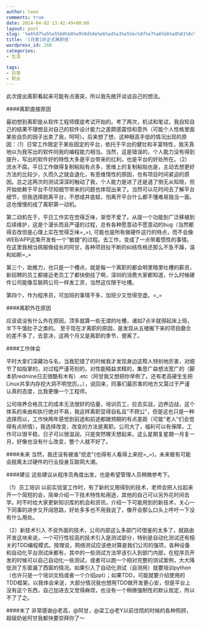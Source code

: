 ```yaml
---
author: leon
comments: true
date: 2014-04-02 13:42:49+00:00
layout: post
slug: '%e6%97%a5%e5%b8%b8%e9%9d%9e%e6%ad%a3%e5%bc%8f%e7%a6%bb%e8%81%8c%e4%bf%a1'
title: '[日常]非正式离职信'
wordpress_id: 260
categories:
- 生活

tags:
- 日常
- 职业
---
```


此次提出离职看起来可能有点唐突，所以我先敞开谈谈自己的想法。

####离职直接原因

最初想到离职是从软件工程师摸底考试开始的。考了两次，机试和笔试，我自知自己的结果不理想且对自己的软件设计能力之差颇感震惊和意外（可能个人性格里面某些自负的因子出卖了我，呵呵）。后来想了想，这种眼高手低的情况出现的原因：（1）日常工作限定于某些固定的平台，依托于平台的健壮和丰富特性，我天真地以为我写出的软件同我的编程能力相当。当然，这是错误的，个人能力没有得到提升，写出的软件好的特性大多是平台带来的红利，也是平台的好处所在。（2）流水不腐。平日工作做得复制粘贴有点多，思维上的复制粘贴也是，主动去想更好方法的比较少，久而久之就会退化，有思维惰性的原因，也有项目时间紧迫的原因。总之这两次的测试深深的触动了我，个人能力是进了还是退了倒无从知晓，但开始依赖于平台不尽知细节带来的问题也体现出来了。当然可以花时间去了解平台细节，但我选择脱离平台，不想成井底蛙，怕离开平台什么都不懂难易独当一面。这也慢慢的成了离职第一动机。

第二动机在于，平日工作实在觉得乏味，渐觉不爱了。从提一个功能到广泛移植到后续维护，这是个漫长而且严谨的过程，总有各种愿意动不愿意动的bug（当然都得去改但是心理上实在觉得乏味=\_=), 可能也是所有做硬件这行的特点，而不会像WEB/APP这类开发有一个"敏捷"的过程。去工作，变成了一点带着惯性的事情。在这里我相当佩服做组长的阿甘，各种项目扯不断的纠结性格还那么不急不躁，温和如斯=_=

第三个，助推力，也只是一个槽点，就是每一个离职的都会明里暗里吐槽的薪资，新招聘的员工都接近老员工了都快倒挂了啊，深圳的消费大家都知道，什么时候硬件公司能像互联网公司一样发工资，当然这仅限于吐槽。

第四个，作为程序员，可加班的事情不多，加班少又觉得空虚。=_=

####离职外在原因

应该说没有什么外在原因，顶多就算一些无谓的吐槽，诸如7点半就得起床上班，半下午饿肚子之类的。
至于现在才离职的原因，是发现从五楼搬下来的项目磨合的差不多了，去意决，这两个月又是离职的季节，便离了。
<!--  -->
####工作体会

平时大拿们深藏功与名，当我犯错了的时候我才发现身边这帮人特别地厉害，对细节了如指掌的，对过程严谨苛刻的，对性能精益求精的，集思广益想法宽广的（脚本抓redmine日志很酷有木有）.etc（阿甘我又想把你举例了。还有老高硬生生把Linux共享内存挖大洞不明觉厉。。），说回来，同事们最厉害的地方又莫过于严谨认真的态度，比我更像一个工程师。

公司培养合格员工的成本无法很好的估量，培训员工，拉去实战，边养边战，这个体系的来由和执行绝对不易，我这样离职显得自私且"不顾公"，但是这也只是一种选择而以，工作快两年感觉到前途和前途都跟预期的有点差距（可能"老人"们会觉得有点矫情），我选择改变，改变的方法是离职。公司大了，福利可以有保障，工作可以很平稳，日子可以很滋润，只是突然哪天想起来，这么星期复星期一月复一月，好像也没有什么改变，整个人就不好了。

####未来
当然，我还没有被谁"挖走"(也得有人看得上来挖=_=)，未来极有可能会脱离太过硬件的行业投身互联网大潮。

####建议
这些建议从程序员角度出发，也是希望管理人员稍微参考下。

（1）员工培训
以前实验室工作时，有了新的又用得到的技术，老师会把人拉起来开一个简短的会，简单介绍一下技术特性和用途，其他的自己可以另外花时间去学。时不时给大家更新知识库的机会和资讯，介绍一下可能用到的新技术，关心一下同事的进步又开阔思路，好处多多也不用我说了，像开会那么口头上呼吁一下没有什么用处。

（2）新技术引入
不说外面的技术，公司内部这么多部门可借鉴的太多了，就路由开发这块来说，一个可行性较高的技术引入是测试部分，特别是自动化测试还有相关的TDD编程模式。按理说，网络测试应该绝对算是我们公司的强项，各种设备和自动化平台测试床都有，其中的一些测试方法早该引入到部门内部，在程序员开发的时候可以自己自动化一些测试，或者可以跑一个相对完整的测试案例，大大降低测了东窗漏了西窗的情况。如果引入了自动化测试（自测用）就要培训python（也许只是一个培训文档或者一个介绍ppt）；如果TDD，可能就要介绍使用的TDD框架。以我体会来说，大部分情况我也想用TDD做开发更心安，但是平台上没有这个东西，自己加进去又觉得麻烦，也没有一个稍微强制性的默认规定，所以不了了之。

####末了
非常感谢@老高，@阿甘，@梁工@老Y以前住院的时候的各种照顾，超级奶爸阿甘我都快要崇拜你了～



